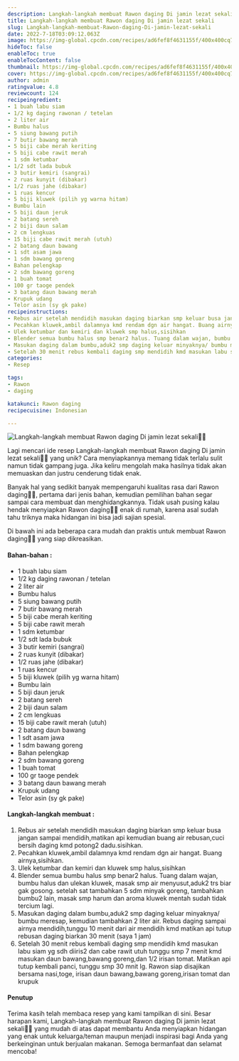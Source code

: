 ```yaml
---
description: Langkah-langkah membuat Rawon daging Di jamin lezat sekali"
title: Langkah-langkah membuat Rawon daging Di jamin lezat sekali
slug: Langkah-langkah-membuat-Rawon-daging-Di-jamin-lezat-sekali
date: 2022-7-18T03:09:12.063Z
image: https://img-global.cpcdn.com/recipes/ad6fef8f4631155f/400x400cq70/photo.jpg
hideToc: false
enableToc: true
enableTocContent: false
thumbnail: https://img-global.cpcdn.com/recipes/ad6fef8f4631155f/400x400cq70/photo.jpg
cover: https://img-global.cpcdn.com/recipes/ad6fef8f4631155f/400x400cq70/photo.jpg
author: admin
ratingvalue: 4.8
reviewcount: 124
recipeingredient:
- 1 buah labu siam
- 1/2 kg daging rawonan / tetelan
- 2 liter air
- Bumbu halus
- 5 siung bawang putih
- 7 butir bawang merah
- 5 biji cabe merah keriting
- 5 biji cabe rawit merah
- 1 sdm ketumbar
- 1/2 sdt lada bubuk
- 3 butir kemiri (sangrai)
- 2 ruas kunyit (dibakar)
- 1/2 ruas jahe (dibakar)
- 1 ruas kencur
- 5 biji kluwek (pilih yg warna hitam)
- Bumbu lain
- 5 biji daun jeruk
- 2 batang sereh
- 2 biji daun salam
- 2 cm lengkuas
- 15 biji cabe rawit merah (utuh)
- 2 batang daun bawang
- 1 sdt asam jawa
- 1 sdm bawang goreng
- Bahan pelengkap
- 2 sdm bawang goreng
- 1 buah tomat
- 100 gr taoge pendek
- 3 batang daun bawang merah
- Krupuk udang
- Telor asin (sy gk pake)
recipeinstructions:
- Rebus air setelah mendidih masukan daging biarkan smp keluar busa jangan sampai mendidih,matikan api kemudian buang air rebusan,cuci bersih daging kmd potong2 dadu.sisihkan.
- Pecahkan kluwek,ambil dalamnya kmd rendam dgn air hangat. Buang airnya,sisihkan.
- Ulek ketumbar dan kemiri dan kluwek smp halus,sisihkan
- Blender semua bumbu halus smp benar2 halus. Tuang dalam wajan, bumbu halus dan ulekan kluwek, masak smp air menyusut,aduk2 trs biar gak gosong. setelah sat tambahkan 5 sdm minyak goreng, tambahkan bumbu2 lain, masak smp harum dan aroma kluwek mentah sudah tidak tercium lagi.
- Masukan daging dalam bumbu,aduk2 smp daging keluar minyaknya/ bumbu meresap, kemudian tambahkan 2 liter air. Rebus daging sampai airnya mendidih,tunggu 10 menit dari air mendidih kmd matikan api tutup rebusan daging biarkan 30 menit (saya 1 jam)
- Setelah 30 menit rebus kembali daging smp mendidih kmd masukan labu siam yg sdh diiris2 dan cabe rawit utuh tunggu smp 7 menit kmd masukan daun bawang,bawang goreng,dan 1/2 irisan tomat. Matikan api tutup kembali panci, tunggu smp 30 mnit lg. Rawon siap disajikan bersama nasi,toge, irisan daun bawang,bawang goreng,irisan tomat dan krupuk
categories:
- Resep

tags:
- Rawon
- daging

katakunci: Rawon daging
recipecuisine: Indonesian

---
```


![Langkah-langkah membuat Rawon daging Di jamin lezat sekali👩‍🍳](https://img-global.cpcdn.com/recipes/ad6fef8f4631155f/400x400cq70/photo.jpg)

Lagi mencari ide resep Langkah-langkah membuat Rawon daging Di jamin lezat sekali👩‍🍳 yang unik? Cara menyiapkannya memang tidak terlalu sulit namun tidak gampang juga. Jika keliru mengolah maka hasilnya tidak akan memuaskan dan justru cenderung tidak enak.

Banyak hal yang sedikit banyak mempengaruhi kualitas rasa dari Rawon daging👩‍🍳, pertama dari jenis bahan, kemudian pemilihan bahan segar sampai cara membuat dan menghidangkannya. Tidak usah pusing kalau hendak menyiapkan Rawon daging👩‍🍳 enak di rumah, karena asal sudah tahu triknya maka hidangan ini bisa jadi sajian spesial.

Di bawah ini ada beberapa cara mudah dan praktis untuk membuat Rawon daging👩‍🍳 yang siap dikreasikan.

<!--inarticleads1-->

#### Bahan-bahan :

- 1 buah labu siam
- 1/2 kg daging rawonan / tetelan
- 2 liter air
- Bumbu halus
- 5 siung bawang putih
- 7 butir bawang merah
- 5 biji cabe merah keriting
- 5 biji cabe rawit merah
- 1 sdm ketumbar
- 1/2 sdt lada bubuk
- 3 butir kemiri (sangrai)
- 2 ruas kunyit (dibakar)
- 1/2 ruas jahe (dibakar)
- 1 ruas kencur
- 5 biji kluwek (pilih yg warna hitam)
- Bumbu lain
- 5 biji daun jeruk
- 2 batang sereh
- 2 biji daun salam
- 2 cm lengkuas
- 15 biji cabe rawit merah (utuh)
- 2 batang daun bawang
- 1 sdt asam jawa
- 1 sdm bawang goreng
- Bahan pelengkap
- 2 sdm bawang goreng
- 1 buah tomat
- 100 gr taoge pendek
- 3 batang daun bawang merah
- Krupuk udang
- Telor asin (sy gk pake)

<!--inarticleads2-->

#### Langkah-langkah membuat :

1. Rebus air setelah mendidih masukan daging biarkan smp keluar busa jangan sampai mendidih,matikan api kemudian buang air rebusan,cuci bersih daging kmd potong2 dadu.sisihkan.
1. Pecahkan kluwek,ambil dalamnya kmd rendam dgn air hangat. Buang airnya,sisihkan.
1. Ulek ketumbar dan kemiri dan kluwek smp halus,sisihkan
1. Blender semua bumbu halus smp benar2 halus. Tuang dalam wajan, bumbu halus dan ulekan kluwek, masak smp air menyusut,aduk2 trs biar gak gosong. setelah sat tambahkan 5 sdm minyak goreng, tambahkan bumbu2 lain, masak smp harum dan aroma kluwek mentah sudah tidak tercium lagi.
1. Masukan daging dalam bumbu,aduk2 smp daging keluar minyaknya/ bumbu meresap, kemudian tambahkan 2 liter air. Rebus daging sampai airnya mendidih,tunggu 10 menit dari air mendidih kmd matikan api tutup rebusan daging biarkan 30 menit (saya 1 jam)
1. Setelah 30 menit rebus kembali daging smp mendidih kmd masukan labu siam yg sdh diiris2 dan cabe rawit utuh tunggu smp 7 menit kmd masukan daun bawang,bawang goreng,dan 1/2 irisan tomat. Matikan api tutup kembali panci, tunggu smp 30 mnit lg. Rawon siap disajikan bersama nasi,toge, irisan daun bawang,bawang goreng,irisan tomat dan krupuk

#### Penutup

Terima kasih telah membaca resep yang kami tampilkan di sini. Besar harapan kami, Langkah-langkah membuat Rawon daging Di jamin lezat sekali👩‍🍳 yang mudah di atas dapat membantu Anda menyiapkan hidangan yang enak untuk keluarga/teman maupun menjadi inspirasi bagi Anda yang berkeinginan untuk berjualan makanan. Semoga bermanfaat dan selamat mencoba!
